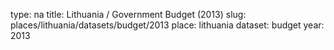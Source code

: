 type: na
title: Lithuania / Government Budget (2013)
slug: places/lithuania/datasets/budget/2013
place: lithuania
dataset: budget
year: 2013
